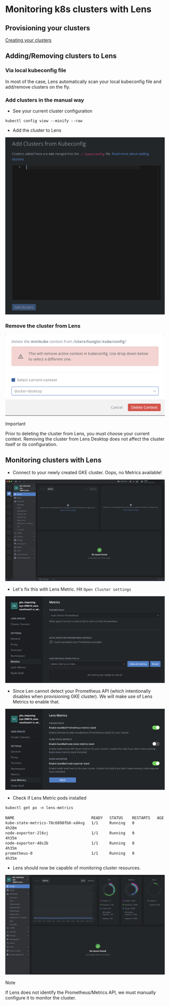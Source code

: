 # Monitoring k8s clusters with Lens

## Provisioning your clusters

[ Creating your clusters](../../1-helm/lab3_kubernetes_install/README.md)

## Adding/Removing clusters to Lens

### Via local kubeconfig file
In most of the case, Lens automatically scan your local kubeconfig file and add/remove clusters on the fly.


### Add clusters in the manual way

- See your current cluster configuration

```
kubectl config view --minify --raw
```

- Add the cluster to Lens


![Add Clusters from Kubeconfig](image.png)

### Remove the cluster from Lens

![Alt text](image-1.png)


> [!IMPORTANT]  
> Prior to deleting the cluster from Lens, you must choose your current context.
> Removing the cluster from Lens Desktop does not affect the cluster itself or its configuration.

## Monitoring clusters with Lens

- Connect to your newly created GKE cluster. Oops, no Metrics available!

![Alt text](image-2.png)

- Let's fix this with Lens Metric. Hit `Open Cluster settings`

![Alt text](image-3.png)

- Since Len cannot detect your Prometheus API (which intentionally disables when provisioning GKE cluster). We will make use of Lens Metrics to enable that.

![Alt text](image-4.png)

- Check if Lens Metric pods installed

```
kubectl get po -n lens-metrics

NAME                                  READY   STATUS    RESTARTS   AGE
kube-state-metrics-78c6898fb8-xd4vg   1/1     Running   0          4h28m
node-exporter-2l6vj                   1/1     Running   0          4h35m
node-exporter-48s2b                   1/1     Running   0          4h35m
prometheus-0                          1/1     Running   0          4h35m
```

- Lens should now be capable of monitoring cluster resources.

![Alt text](image-5.png)

> [!NOTE]
> If Lens does not identify the Prometheus/Metrics API, we must manually configure it to monitor the cluster.